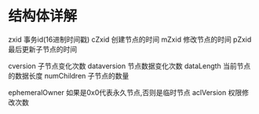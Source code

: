 # 结构体详解
zxid    事务id(16进制时间戳)
cZxid   创建节点的时间
mZxid   修改节点的时间
pZxid   最后更新子节点的时间

cversion        子节点变化次数
dataversion     节点数据变化次数
dataLength      当前节点的数据长度
numChildren     子节点的数量

ephemeralOwner  如果是0x0代表永久节点,否则是临时节点
aclVersion      权限修改次数